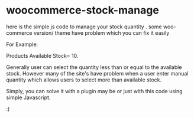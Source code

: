 # woocommerce-stock-manage
here is the simple js code to manage your stock quantity . some woo-commerce version/ theme have problem which you can fix it easily

For Example:

Products Available Stock= 10.

Generally user can select the quantity less than or equal to the available stock. However many of the site's have problem when a user enter manual quantity which allows users
to select more than available stock.

Simply, you can solve it with a plugin may be or just with this code using simple Javascript.

:) 
